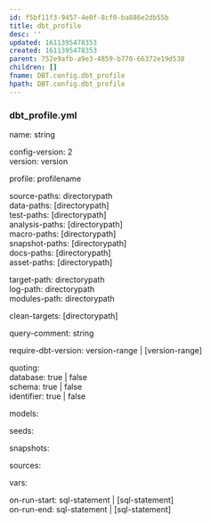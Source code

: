 ```yaml
---
id: f5bf11f3-9457-4e0f-8cf0-ba886e2db55b
title: dbt_profile
desc: ''
updated: 1611395478353
created: 1611395478353
parent: 752e9afb-a9e3-4859-b770-66372e19d538
children: []
fname: DBT.config.dbt_profile
hpath: DBT.config.dbt_profile
---
```

### dbt_profile.yml

name: string

config-version: 2<br>
version: version

profile: profilename

source-paths: directorypath<br>
data-paths: [directorypath]<br>
test-paths: [directorypath]<br>
analysis-paths: [directorypath]<br>
macro-paths: [directorypath]<br>
snapshot-paths: [directorypath]<br>
docs-paths: [directorypath]<br>
asset-paths: [directorypath]<br>

target-path: directorypath<br>
log-path: directorypath<br>
modules-path: directorypath<br>

clean-targets: [directorypath]

query-comment: string

require-dbt-version: version-range | [version-range]

quoting:<br>
  database: true | false<br>
  schema: true | false<br>
  identifier: true | false<br>

models:<br>
  <model-configs>

seeds:<br>
  <seed-configs>

snapshots:<br>
  <snapshot-configs>

sources:<br>
  <source-configs>

vars:<br>
  <variables>

on-run-start: sql-statement | [sql-statement]<br>
on-run-end: sql-statement | [sql-statement]

